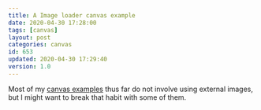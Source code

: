 ```yaml
---
title: A Image loader canvas example
date: 2020-04-30 17:28:00
tags: [canvas]
layout: post
categories: canvas
id: 653
updated: 2020-04-30 17:29:40
version: 1.0
---
```


Most of my [canvas examples](/2020/03/23/canvas-example/) thus far do not involve using external images, but I might want to break that habit with some of them.

<!-- more -->

